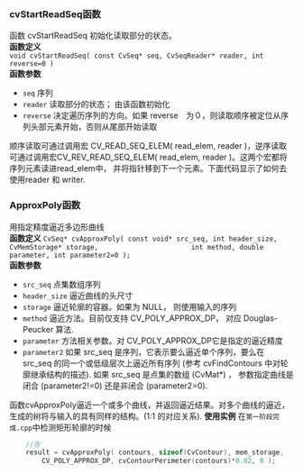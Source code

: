 ### cvStartReadSeq函数
函数 cvStartReadSeq 初始化读取部分的状态。  
**函数定义**  
`void cvStartReadSeq( const CvSeq* seq, CvSeqReader* reader, int reverse=0 )`  
**函数参数**
- `seq`  序列
- `reader`  读取部分的状态； 由该函数初始化
- `reverse`  决定遍历序列的方向。如果 reverse　为０，则读取顺序被定位从序列头部元素开始，否则从尾部开始读取

顺序读取可通过调用宏 CV_READ_SEQ_ELEM( read_elem, reader )，逆序读取可通过调用宏CV_REV_READ_SEQ_ELEM( read_elem, reader )。这两个宏都将序列元素读进read_elem中， 并将指针移到下一个元素。下面代码显示了如何去使用reader 和 writer.

### ApproxPoly函数
用指定精度逼近多边形曲线  
**函数定义** 
`CvSeq* cvApproxPoly( const void* src_seq, int header_size, CvMemStorage* storage,                       int method, double parameter, int parameter2=0 );`  
**函数参数**  
- `src_seq`  点集数组序列
- `header_size`  逼近曲线的头尺寸
- `storage`  逼近轮廓的容器。如果为 NULL， 则使用输入的序列
- `method`   逼近方法。目前仅支持 CV_POLY_APPROX_DP， 对应 Douglas-Peucker 算法.
- `parameter`  方法相关参数。对 CV_POLY_APPROX_DP它是指定的逼近精度
- `parameter2`  如果 src_seq 是序列，它表示要么逼近单个序列，要么在 src_seq 的同一个或低级层次上逼近所有序列 (参考 cvFindContours 中对轮廓继承结构的描述). 如果 src_seq 是点集的数组 (CvMat*) ， 参数指定曲线是闭合 (parameter2!=0) 还是非闭合 (parameter2=0).

函数cvApproxPoly逼近一个或多个曲线，并返回逼近结果。对多个曲线的逼近，生成的树将与输入的具有同样的结构。(1:1 的对应关系).
**使用实例**
在`第一阶段完成.cpp`中检测矩形轮廓的时候
```C++
    //在
    result = cvApproxPoly( contours, sizeof(CvContour), mem_storage,
        CV_POLY_APPROX_DP, cvContourPerimeter(contours)*0.02, 0 );
```